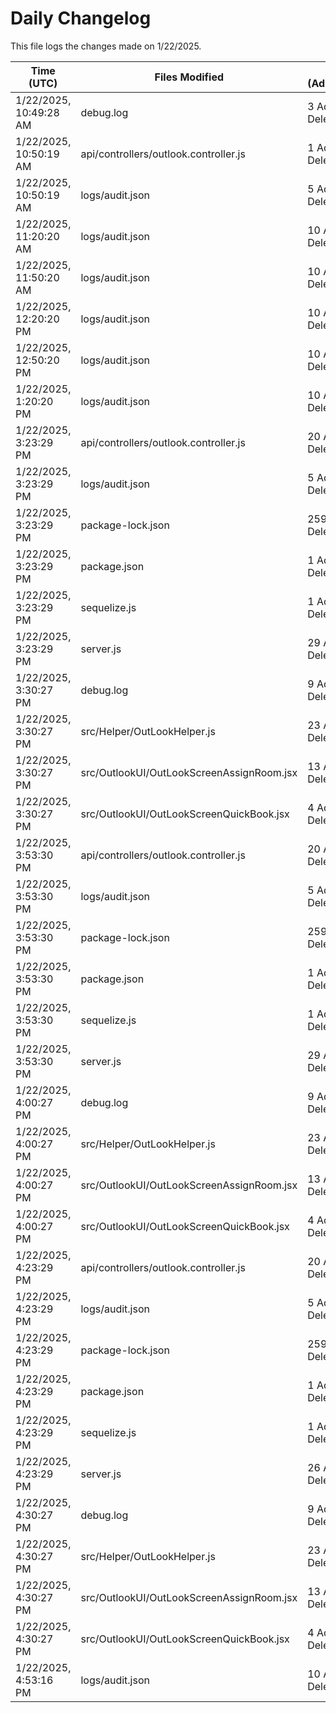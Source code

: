 # Daily Changelog

This file logs the changes made on 1/22/2025.

| Time (UTC)             | Files Modified                    | Changes (Addition/Deletion) |
|------------------------|-----------------------------------|-----------------------------|
| 1/22/2025, 10:49:28 AM | debug.log | 3 Additions & 0 Deletions |
| 1/22/2025, 10:50:19 AM | api/controllers/outlook.controller.js | 1 Additions & 1 Deletions|
| 1/22/2025, 10:50:19 AM | logs/audit.json | 5 Additions & 5 Deletions|
| 1/22/2025, 11:20:20 AM | logs/audit.json | 10 Additions & 10 Deletions|
| 1/22/2025, 11:50:20 AM | logs/audit.json | 10 Additions & 10 Deletions|
| 1/22/2025, 12:20:20 PM | logs/audit.json | 10 Additions & 10 Deletions|
| 1/22/2025, 12:50:20 PM | logs/audit.json | 10 Additions & 10 Deletions|
| 1/22/2025, 1:20:20 PM | logs/audit.json | 10 Additions & 10 Deletions|
| 1/22/2025, 3:23:29 PM | api/controllers/outlook.controller.js | 20 Additions & 30 Deletions|
| 1/22/2025, 3:23:29 PM | logs/audit.json | 5 Additions & 5 Deletions|
| 1/22/2025, 3:23:29 PM | package-lock.json | 259 Additions & 92 Deletions|
| 1/22/2025, 3:23:29 PM | package.json | 1 Additions & 0 Deletions|
| 1/22/2025, 3:23:29 PM | sequelize.js | 1 Additions & 0 Deletions|
| 1/22/2025, 3:23:29 PM | server.js | 29 Additions & 20 Deletions|
| 1/22/2025, 3:30:27 PM | debug.log | 9 Additions & 0 Deletions|
| 1/22/2025, 3:30:27 PM | src/Helper/OutLookHelper.js | 23 Additions & 24 Deletions|
| 1/22/2025, 3:30:27 PM | src/OutlookUI/OutLookScreenAssignRoom.jsx | 13 Additions & 2 Deletions|
| 1/22/2025, 3:30:27 PM | src/OutlookUI/OutLookScreenQuickBook.jsx | 4 Additions & 9 Deletions|
| 1/22/2025, 3:53:30 PM | api/controllers/outlook.controller.js | 20 Additions & 30 Deletions|
| 1/22/2025, 3:53:30 PM | logs/audit.json | 5 Additions & 5 Deletions|
| 1/22/2025, 3:53:30 PM | package-lock.json | 259 Additions & 92 Deletions|
| 1/22/2025, 3:53:30 PM | package.json | 1 Additions & 0 Deletions|
| 1/22/2025, 3:53:30 PM | sequelize.js | 1 Additions & 0 Deletions|
| 1/22/2025, 3:53:30 PM | server.js | 29 Additions & 20 Deletions|
| 1/22/2025, 4:00:27 PM | debug.log | 9 Additions & 0 Deletions|
| 1/22/2025, 4:00:27 PM | src/Helper/OutLookHelper.js | 23 Additions & 24 Deletions|
| 1/22/2025, 4:00:27 PM | src/OutlookUI/OutLookScreenAssignRoom.jsx | 13 Additions & 2 Deletions|
| 1/22/2025, 4:00:27 PM | src/OutlookUI/OutLookScreenQuickBook.jsx | 4 Additions & 9 Deletions|
| 1/22/2025, 4:23:29 PM | api/controllers/outlook.controller.js | 20 Additions & 30 Deletions|
| 1/22/2025, 4:23:29 PM | logs/audit.json | 5 Additions & 5 Deletions|
| 1/22/2025, 4:23:29 PM | package-lock.json | 259 Additions & 92 Deletions|
| 1/22/2025, 4:23:29 PM | package.json | 1 Additions & 0 Deletions|
| 1/22/2025, 4:23:29 PM | sequelize.js | 1 Additions & 0 Deletions|
| 1/22/2025, 4:23:29 PM | server.js | 26 Additions & 20 Deletions|
| 1/22/2025, 4:30:27 PM | debug.log | 9 Additions & 0 Deletions|
| 1/22/2025, 4:30:27 PM | src/Helper/OutLookHelper.js | 23 Additions & 24 Deletions|
| 1/22/2025, 4:30:27 PM | src/OutlookUI/OutLookScreenAssignRoom.jsx | 13 Additions & 2 Deletions|
| 1/22/2025, 4:30:27 PM | src/OutlookUI/OutLookScreenQuickBook.jsx | 4 Additions & 9 Deletions|
| 1/22/2025, 4:53:16 PM | logs/audit.json | 10 Additions & 10 Deletions|
